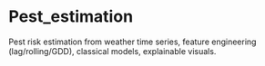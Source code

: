 # Pest_estimation
Pest risk estimation from weather time series, feature engineering (lag/rolling/GDD), classical models, explainable visuals.
